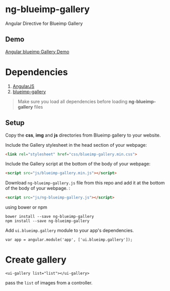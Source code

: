 # ng-blueimp-gallery
Angular Directive for Blueimp Gallery

## Demo
[Angular blueimp Gallery Demo](https://alaminopu.github.io/ng-blueimp-gallery/)


# Dependencies
1. [AngularJS](https://github.com/angular/angular.js)
2. [blueimp-gallery](https://github.com/blueimp/Gallery)

> Make sure you load all dependencies before loading **ng-blueimp-gallery** files


## Setup

Copy the **css**, **img** and **js** directories from Blueimp gallery to your website.

Include the Gallery stylesheet in the head section of your webpage:

```html
<link rel="stylesheet" href="css/blueimp-gallery.min.css">
```

Include the Gallery script at the bottom of the body of your webpage:

```html
<script src="js/blueimp-gallery.min.js"></script>
```


Download `ng-blueimp-gallery.js` file from this repo and add it at the bottom of the body of your webpage. :

```html
<script src="js/ng-blueimp-gallery.js"></script>
```

using bower or npm

```
bower install --save ng-blueimp-gallery
npm install --save ng-blueimp-gallery
```


Add `ui.blueimp.gallery` module to your app's dependencies.

```
var app = angular.module('app', ['ui.blueimp.gallery']);
```


# Create gallery

```
<ui-gallery list="list"></ui-gallery>
```

pass the `list` of images from a controller.